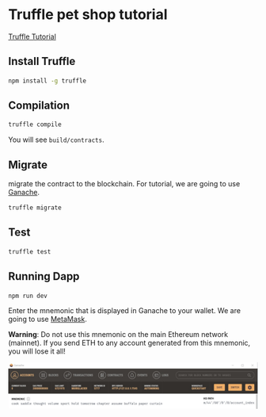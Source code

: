 # Truffle pet shop tutorial

[Truffle Tutorial](https://trufflesuite.com/tutorial/)

## Install Truffle

```bash
npm install -g truffle
```
## Compilation

```bash
truffle compile
```

You will see `build/contracts`.

## Migrate

migrate the contract to the blockchain. For tutorial, we are going to use [Ganache](https://trufflesuite.com/ganache/).

```bash
truffle migrate
```

## Test

```bash
truffle test
```


## Running Dapp

```bash
npm run dev
```

Enter the mnemonic that is displayed in Ganache to your wallet. We are going to use [MetaMask](https://metamask.io/).

**Warning**: Do not use this mnemonic on the main Ethereum network (mainnet). If you send ETH to any account generated from this mnemonic, you will lose it all!


![](preview/ganche_mnemonic.png)
